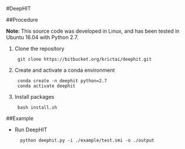 #DeepHIT

##Procedure

**Note**: 
This source code was developed in Linux, and has been tested in Ubuntu 16.04 with Python 2.7.

1. Clone the repository

        git clone https://bitbucket.org/krictai/deephit.git

2. Create and activate a conda environment

        conda create -n deephit python=2.7
        conda activate deephit
            
3. Install packages

        bash install.sh

##Example

- Run DeepHIT

        python deephit.py -i ./example/test.smi -o ./output 

